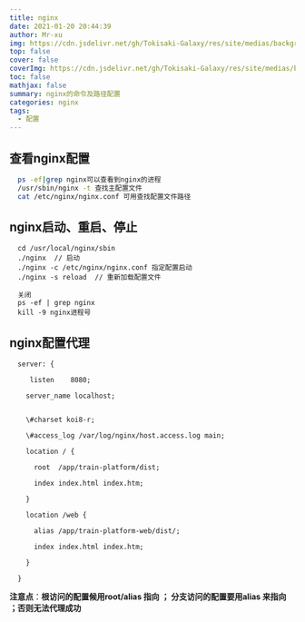 ```yaml
---
title: nginx
date: 2021-01-20 20:44:39
author: Mr-xu
img: https://cdn.jsdelivr.net/gh/Tokisaki-Galaxy/res/site/medias/background.jpg
top: false
cover: false
coverImg: https://cdn.jsdelivr.net/gh/Tokisaki-Galaxy/res/site/medias/background.jpg
toc: false
mathjax: false
summary: nginx的命令及路径配置
categories: nginx
tags:
  - 配置
---
```


## 查看nginx配置

  ``` bash
    ps -ef|grep nginx可以查看到nginx的进程
    /usr/sbin/nginx -t 查找主配置文件
    cat /etc/nginx/nginx.conf 可用查找配置文件路径
  ```

## nginx启动、重启、停止

  ```
    cd /usr/local/nginx/sbin
    ./nginx  // 启动
    ./nginx -c /etc/nginx/nginx.conf 指定配置启动
    ./nginx -s reload  // 重新加载配置文件

    关闭
    ps -ef | grep nginx
    kill -9 nginx进程号
  ```

## nginx配置代理

  ```
    server: {

    ​	listen    8080;

      server_name localhost;


      \#charset koi8-r;

      \#access_log /var/log/nginx/host.access.log main;

      location / {

    ​    root  /app/train-platform/dist;

    ​    index index.html index.htm;

      }

      location /web {

    ​    alias /app/train-platform-web/dist/;

    ​    index index.html index.htm;

      }

    }
  ```

**注意点**：**根访问的配置候用root/alias 指向 ； 分支访问的配置要用alias 来指向 ；否则无法代理成功**